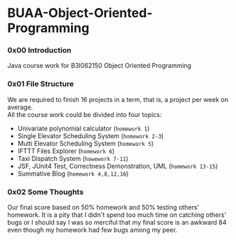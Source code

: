 # BUAA-Object-Oriented-Programming
### 0x00 Introduction
Java course work for B3I062150 Object Oriented Programming
### 0x01 File Structure
We are required to finish 16 projects in a term, that is, a project per week on average.  
All the course work could be divided into four topics:
- Univariate polynomial calculator (`homework 1`)
- Single Elevator Scheduling System (`homework 2-3`)
- Multi Elevator Scheduling System (`homework 5`)
- IFTTT Files Explorer (`homework 6`)
- Taxi Dispatch System (`howework 7-11`)
- JSF, JUnit4 Test, Correctness Demonstration, UML (`homework 13-15`)
- Summative Blog (`homework 4,8,12,16`)  
### 0x02 Some Thoughts  
Our final score based on 50% homework and 50% testing others' homework. It is a pity that I didn't spend too much time on catching others' bugs or I should say I was so merciful that my final score is an awkward 84 even though my homework had few bugs among my peer. 
